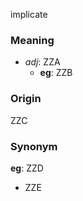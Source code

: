 implicate
### Meaning
+ _adj_: ZZA
    + __eg__: ZZB

### Origin

ZZC

### Synonym

__eg__: ZZD

+ ZZE


